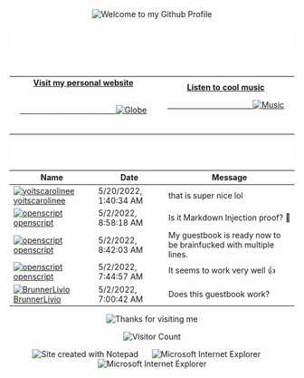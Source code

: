 <!-- "Hero" Header -->
<div align="center">
  <img src="https://github.com/BrunnerLivio/brunnerlivio/blob/master/images/welcome.png?raw=true" style="max-width: 100%;" alt="Welcome to my Github Profile" />
  <br />
  <br />
  <img height="50" alt="My Name is Livio and I like Node.js" src="https://raw.githubusercontent.com/BrunnerLivio/brunnerlivio/master/images/personal_note.svg" />
  <br />
  <br />

</div>

<!-- Social -->
<table width="100%">
<tr>
<td align="center">
<a href="https://brunnerliv.io">
<strong>Visit my personal website </strong>
<br />
<br />

<!-- Centering something has never been easy, has it? -->
<span>&nbsp;&nbsp;&nbsp;&nbsp;&nbsp;&nbsp;&nbsp;&nbsp;</span>
<span>&nbsp;&nbsp;&nbsp;&nbsp;&nbsp;&nbsp;&nbsp;&nbsp;</span>
<span>&nbsp;&nbsp;&nbsp;&nbsp;&nbsp;&nbsp;&nbsp;&nbsp;</span>
  <span>&nbsp;&nbsp;&nbsp;&nbsp;&nbsp;&nbsp;&nbsp;&nbsp;</span>
  <span>&nbsp;&nbsp;&nbsp;&nbsp;&nbsp;&nbsp;&nbsp;&nbsp;</span>
<img alt="Globe" height="80" src="https://github.com/BrunnerLivio/brunnerlivio/blob/master/images/globe.gif?raw=true">
</a>
<span>&nbsp;&nbsp;&nbsp;&nbsp;&nbsp;&nbsp;&nbsp;&nbsp;</span>
<span>&nbsp;&nbsp;&nbsp;&nbsp;&nbsp;&nbsp;&nbsp;&nbsp;</span>
<span>&nbsp;&nbsp;&nbsp;&nbsp;&nbsp;&nbsp;&nbsp;&nbsp;</span>
<span>&nbsp;&nbsp;&nbsp;&nbsp;&nbsp;&nbsp;&nbsp;&nbsp;</span>
 <span>&nbsp;&nbsp;&nbsp;&nbsp;&nbsp;&nbsp;&nbsp;&nbsp;</span>
</td>


<td align="center">
<a href="https://www.youtube.com/watch?v=3YxaaGgTQYM&ab_channel=EvanescenceVEVO">
<strong>Listen to cool music</strong>
<br />

<span>&nbsp;&nbsp;&nbsp;&nbsp;&nbsp;&nbsp;&nbsp;</span> 
<span>&nbsp;&nbsp;&nbsp;&nbsp;&nbsp;&nbsp;&nbsp;</span> 
<span>&nbsp;&nbsp;&nbsp;&nbsp;&nbsp;&nbsp;&nbsp;</span> 
<span>&nbsp;&nbsp;&nbsp;&nbsp;&nbsp;&nbsp;&nbsp;</span> 
<span>&nbsp;&nbsp;&nbsp;&nbsp;&nbsp;&nbsp;&nbsp;</span> 
<img height="100" alt="Music" src="images/music.gif"> 
</a>
<span>&nbsp;&nbsp;&nbsp;&nbsp;&nbsp;&nbsp;&nbsp;&nbsp;</span>
<span>&nbsp;&nbsp;&nbsp;&nbsp;&nbsp;&nbsp;&nbsp;&nbsp;</span>
<span>&nbsp;&nbsp;&nbsp;&nbsp;&nbsp;&nbsp;&nbsp;&nbsp;</span>
<span>&nbsp;&nbsp;&nbsp;&nbsp;&nbsp;&nbsp;&nbsp;&nbsp;</span>
<span>&nbsp;&nbsp;&nbsp;&nbsp;&nbsp;&nbsp;&nbsp;&nbsp;</span>    
</td>
</tr>
</table>

<a href="https://github.com/BrunnerLivio/brunnerlivio/issues/62#issuecomment-new"><img src="images/guestbook.svg"></a> 


<!-- Guestbook -->
| Name | Date | Message |
|---|---|---|
| <a href="https://github.com/yoitscarolinee"><img width="24" src="https://avatars.githubusercontent.com/u/86090176?s=24&u=7f08e97d1ea166798080fd66b16b40f60567ffc0&v=4" alt="yoitscarolinee" /> yoitscarolinee</a> |5/20/2022, 1:40:34 AM|that is super nice lol|
| <a href="https://github.com/openscript"><img width="24" src="https://avatars.githubusercontent.com/u/1105080?s=24&u=1066b35d8537f2e8ab791d845fb3d4aecb0e9e7f&v=4" alt="openscript" /> openscript</a> |5/2/2022, 8:58:18 AM|Is it Markdown Injection proof? 🐐|
| <a href="https://github.com/openscript"><img width="24" src="https://avatars.githubusercontent.com/u/1105080?s=24&u=1066b35d8537f2e8ab791d845fb3d4aecb0e9e7f&v=4" alt="openscript" /> openscript</a> |5/2/2022, 8:42:03 AM|My guestbook is ready now to be brainfucked with multiple lines.|
| <a href="https://github.com/openscript"><img width="24" src="https://avatars.githubusercontent.com/u/1105080?s=24&u=1066b35d8537f2e8ab791d845fb3d4aecb0e9e7f&v=4" alt="openscript" /> openscript</a> |5/2/2022, 7:44:57 AM|It seems to work very well 👍|
| <a href="https://github.com/BrunnerLivio"><img width="24" src="https://avatars.githubusercontent.com/u/9899423?s=24&u=5d1170c99cdf11065093d124bd2c87ee1f3e097e&v=4" alt="BrunnerLivio" /> BrunnerLivio</a> |5/2/2022, 7:00:42 AM|Does this guestbook work?|
<!-- /Guestbook -->

<!-- Footer -->

<div align="center">

<img height="120" alt="Thanks for visiting me" width="100%" src="https://raw.githubusercontent.com/BrunnerLivio/brunnerlivio/master/images/marquee.svg" />
<br />

![Visitor Count](https://profile-counter.glitch.me/brunnerlivio/count.svg)


<img src="https://raw.githubusercontent.com/BrunnerLivio/brunnerlivio/master/images/notepad.gif" alt="Site created with Notepad" height="30" />
<!-- "margin-right: whatever;" -->
<span>&nbsp;&nbsp;&nbsp;&nbsp;</span>  
<img src="https://raw.githubusercontent.com/BrunnerLivio/brunnerlivio/master/images/ie_logo.gif" alt="Microsoft Internet Explorer" />
<span>&nbsp;&nbsp;&nbsp;&nbsp;</span>  
<img src="https://raw.githubusercontent.com/BrunnerLivio/brunnerlivio/master/images/noframes.gif" alt="Microsoft Internet Explorer" />

</div>
